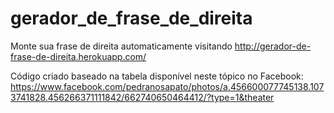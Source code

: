 gerador_de_frase_de_direita
===========================

Monte sua frase de direita automaticamente visitando http://gerador-de-frase-de-direita.herokuapp.com/

Código criado baseado na tabela disponível neste tópico no Facebook: https://www.facebook.com/pedranosapato/photos/a.456600077745138.1073741828.456266371111842/662740650464412/?type=1&theater
